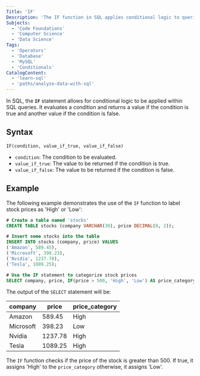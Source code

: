```yaml
---
Title: 'IF'
Description: 'The IF function in SQL applies conditional logic to queries and returns a value.'
Subjects:
  - 'Code Foundations'
  - 'Computer Science'
  - 'Data Science'
Tags:
  - 'Operators'
  - 'Database'
  - 'MySQL'
  - 'Conditionals'
CatalogContent:
  - 'learn-sql'
  - 'paths/analyze-data-with-sql'
---
```


In SQL, the **`IF`** statement allows for conditional logic to be applied within SQL queries. It evaluates a condition and returns a value if the condition is true and another value if the condition is false.

## Syntax

```pseudo
IF(condition, value_if_true, value_if_false)
```

- `condition`: The condition to be evaluated.
- `value_if_true`: The value to be returned if the condition is true.
- `value_if_false`: The value to be returned if the condition is false.

## Example

The following example demonstrates the use of the `IF` function to label stock prices as 'High' or 'Low':

```sql
# Create a table named 'stocks'
CREATE TABLE stocks (company VARCHAR(30), price DECIMAL(8, 2));

# Insert some stocks into the table
INSERT INTO stocks (company, price) VALUES
('Amazon', 589.45),
('Microsoft', 398.23),
('Nvidia', 1237.78),
('Tesla', 1089.25);

# Use the IF statement to categorize stock prices
SELECT company, price, IF(price > 500, 'High', 'Low') AS price_category FROM stocks;
```

The output of the `SELECT` statement will be:

| company   | price   | price_category |
| --------- | ------- | -------------- |
| Amazon    | 589.45  | High           |
| Microsoft | 398.23  | Low            |
| Nvidia    | 1237.78 | High           |
| Tesla     | 1089.25 | High           |

The `IF` function checks if the price of the stock is greater than 500. If true, it assigns 'High' to the `price_category` otherwise, it assigns 'Low'.
